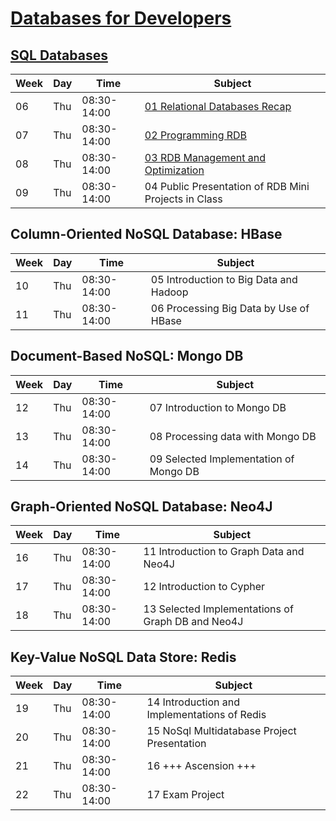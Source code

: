 # [Databases for Developers](https://datsoftlyngby.github.io/soft2020spring/DB/)

## [SQL Databases](sql_notes.md)

| Week | Day | Time        | Subject                                                  |
| ---- | --- | ----------- | -------------------------------------------------------- |
| 06   | Thu | 08:30-14:00 | [01 Relational Databases Recap](postgreSQL/day1.md)      |
| 07   | Thu | 08:30-14:00 | [02 Programming RDB](postgreSQL/day2.md)                 |
| 08   | Thu | 08:30-14:00 | [03 RDB Management and Optimization](postgreSQL/day3.md) |
| 09   | Thu | 08:30-14:00 | 04 Public Presentation of RDB Mini Projects in Class     |

## Column-Oriented NoSQL Database: HBase

| Week | Day | Time        | Subject                                |
| ---- | --- | ----------- | -------------------------------------- |
| 10   | Thu | 08:30-14:00 | 05 Introduction to Big Data and Hadoop |
| 11   | Thu | 08:30-14:00 | 06 Processing Big Data by Use of HBase |

## Document-Based NoSQL: Mongo DB

| Week | Day | Time        | Subject                                |
| ---- | --- | ----------- | -------------------------------------- |
| 12   | Thu | 08:30-14:00 | 07 Introduction to Mongo DB            |
| 13   | Thu | 08:30-14:00 | 08 Processing data with Mongo DB       |
| 14   | Thu | 08:30-14:00 | 09 Selected Implementation of Mongo DB |

## Graph-Oriented NoSQL Database: Neo4J

| Week | Day | Time        | Subject                                           |
| ---- | --- | ----------- | ------------------------------------------------- |
| 16   | Thu | 08:30-14:00 | 11 Introduction to Graph Data and Neo4J           |
| 17   | Thu | 08:30-14:00 | 12 Introduction to Cypher                         |
| 18   | Thu | 08:30-14:00 | 13 Selected Implementations of Graph DB and Neo4J |

## Key-Value NoSQL Data Store: Redis

| Week | Day | Time        | Subject                                      |
| ---- | --- | ----------- | -------------------------------------------- |
| 19   | Thu | 08:30-14:00 | 14 Introduction and Implementations of Redis |
| 20   | Thu | 08:30-14:00 | 15 NoSql Multidatabase Project Presentation  |
| 21   | Thu | 08:30-14:00 | 16 +++ Ascension +++                         |
| 22   | Thu | 08:30-14:00 | 17 Exam Project                              |
